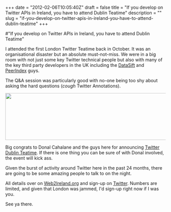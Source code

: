 +++
date = "2012-02-06T10:05:40Z"
draft = false
title = "If you develop on Twitter APIs in Ireland, you have to attend Dublin Teatime"
description = ""
slug = "if-you-develop-on-twitter-apis-in-ireland-you-have-to-attend-dublin-teatime"
+++

#"If you develop on Twitter APIs in Ireland, you have to attend Dublin Teatime"

I attended the first London Twitter Teatime back in October. It was an organisational disaster but an absolute must-not-miss. We were in a big room with not just some key Twitter technical people but also with many of the key third party developers in the UK including the <a href="http://www.datasift.com">DataSift</a> and <a href="http://www.peerindex.com">PeerIndex</a> guys.

The Q&amp;A session was particularly good with no-one being too shy about asking the hard questions (*cough* Twitter Annotations).

<a href="https://twitter.com/#!/twitterapi"><img class="alignnone size-full wp-image-553" title="twitterapi" src="https://s3-eu-west-1.amazonaws.com/conoroneill.net/wp-content/uploads/2012/02/twitterapi.png" alt="" width="823" height="147" /></a>

Big congrats to Donal Cahalane and the guys here for announcing <a href="http://www.web2ireland.org/2012/02/06/twitter-teatime-dublin/">Twitter Dublin Teatime</a>. If there is one thing you can be sure of with Donal involved, the event will kick ass.

Given the burst of activity around Twitter here in the past 24 months, there are going to be some amazing people to talk to on the night.

All details over on <a href="http://www.web2ireland.org/2012/02/06/twitter-teatime-dublin/">Web2Ireland.org</a> and sign-up on <a href="https://dev.twitter.com/form/dublin-teatime">Twitter</a>. Numbers are limited, and given that London was jammed, I'd sign-up right now if I was you.

See ya there.